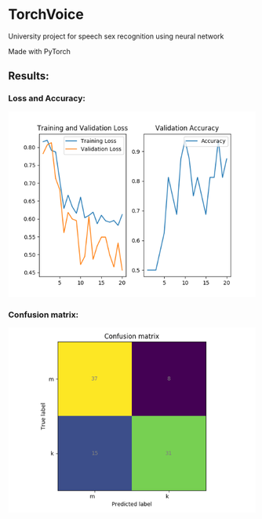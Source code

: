 # TorchVoice

University project for speech sex recognition using neural network

Made with PyTorch

## Results:

### Loss and Accuracy:

![Training](Figure_1.png)

### Confusion matrix:

![Confusion matrix](Figure_2.png)